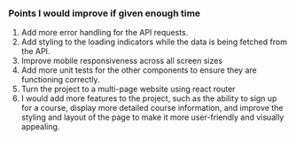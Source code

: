 

### Points I would improve if given enough time

1. Add more error handling for the API requests.
2. Add styling to the loading indicators while the data is being fetched from the API.
3. Improve mobile responsiveness across all screen sizes
4. Add more unit tests for the other components to ensure they are functioning correctly.
5. Turn the project to a multi-page website using react router
6. I would add more features to the project, such as the ability to sign up for a course, display more detailed course information, and improve the styling and layout of the page to make it more user-friendly and visually appealing.
